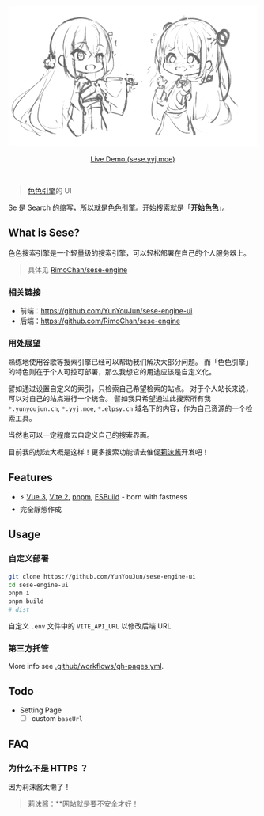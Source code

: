 <p align='center'>
  <img style="background: white;" src='./public/sese-banner-draft.png' alt='Sese Search Ui' />
</p>

<p align='center'>
<a href="http://sese.yyj.moe/">Live Demo (sese.yyj.moe)</a>
</p>

<br>

> [色色引擎](https://github.com/RimoChan/sese-engine)的 UI

Se 是 Search 的缩写，所以就是色色引擎。开始搜索就是「**开始色色**」。

## What is Sese?

色色搜索引擎是一个轻量级的搜索引擎，可以轻松部署在自己的个人服务器上。

> 具体见 [RimoChan/sese-engine](https://github.com/RimoChan/sese-engine)

### 相关链接

- 前端：<https://github.com/YunYouJun/sese-engine-ui>
- 后端：<https://github.com/RimoChan/sese-engine>

### 用处展望

熟练地使用谷歌等搜索引擎已经可以帮助我们解决大部分问题。
而「色色引擎」的特色则在于个人可控可部署，那么我想它的用途应该是自定义化。

譬如通过设置自定义的索引，只检索自己希望检索的站点。
对于个人站长来说，可以对自己的站点进行一个统合。
譬如我只希望通过此搜索所有我 `*.yunyoujun.cn`, `*.yyj.moe`, `*.elpsy.cn` 域名下的内容，作为自己资源的一个检索工具。

当然也可以一定程度去自定义自己的搜索界面。

目前我的想法大概是这样！更多搜索功能请去催促[莉沫酱](https://github.com/RimoChan/sese-engine)开发吧！

## Features

- ⚡️ [Vue 3](https://github.com/vuejs/vue-next), [Vite 2](https://github.com/vitejs/vite), [pnpm](https://pnpm.js.org/), [ESBuild](https://github.com/evanw/esbuild) - born with fastness
- 完全靜態作成

## Usage

### 自定义部署

```bash
git clone https://github.com/YunYouJun/sese-engine-ui
cd sese-engine-ui
pnpm i
pnpm build
# dist
```

自定义 `.env` 文件中的 `VITE_API_URL` 以修改后端 URL

### 第三方托管

More info see [.github/workflows/gh-pages.yml](https://github.com/YunYouJun/sese-engine-ui/blob/main/.github/workflows/gh-pages.yml).

## Todo

- Setting Page
  - [ ] custom `baseUrl`

## FAQ

### 为什么不是 HTTPS ？

因为莉沫酱太懒了！

> 莉沫酱：**网站就是要不安全才好！

